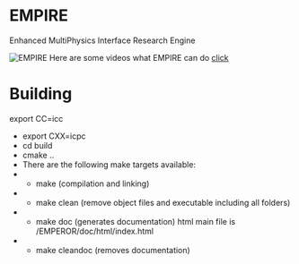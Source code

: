
# EMPIRE
Enhanced MultiPhysics Interface Research Engine

![EMPIRE](http://sicklinger.com/images/EMPIRE_01.png)
Here are some videos what EMPIRE can do [click](https://www.youtube.com/playlist?list=PLP0vhtqQDRm5o2_bSJzSAJ6HdDc-6k0Kl)

# Building
export CC=icc
 *  export CXX=icpc
 *  cd build
 *  cmake ..
 * There are the following make targets available:
 * - make (compilation and linking)
 * - make clean (remove object files and executable including all folders)
 * - make doc (generates documentation) html main file is  /EMPEROR/doc/html/index.html
 * - make cleandoc (removes documentation)
